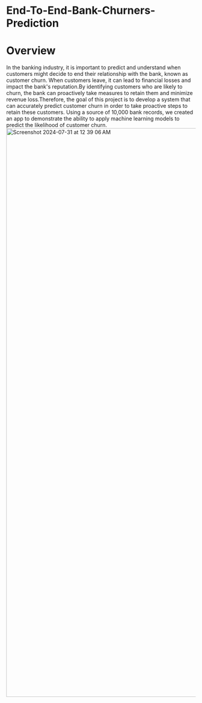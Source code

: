 # End-To-End-Bank-Churners-Prediction
# Overview

In the banking industry, it is important to predict and understand when customers might decide to end their relationship with the bank, known as customer churn. When customers leave, it can lead to financial losses and impact the bank's reputation.By identifying customers who are likely to churn, the bank can proactively take measures to retain them and minimize revenue loss.Therefore, the goal of this project is to develop a system that can accurately predict customer churn in order to take proactive steps to retain these customers.
Using a source of 10,000 bank records, we created an app to demonstrate the ability to apply machine learning models to predict the likelihood of customer churn. 
<img width="1512" alt="Screenshot 2024-07-31 at 12 39 06 AM" src="https://github.com/user-attachments/assets/da319867-108e-4ca0-82e5-abdfd9c14691">
